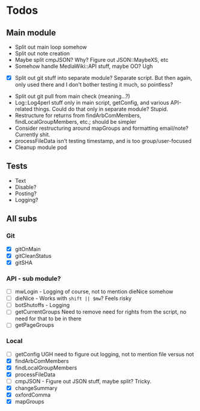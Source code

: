 # Todos

## Main module

- Split out main loop somehow
- Split out note creation
- Maybe split cmpJSON?  Why?  Figure out JSON::MaybeXS, etc
- Somehow handle MediaWiki::API stuff, maybe OO?  Ugh
- [x] Split out git stuff into separate module?  Separate script.  But then again, only used there and I don't bother testing it much, so pointless?
- Split out git pull from main check (meaning...?)
- Log::Log4perl stuff only in main script, getConfig, and various API-related things.  Could do that only in separate module?  Stupid.
- Restructure for returns from findArbComMembers, findLocalGroupMembers, etc.; should be simpler
- Consider restructuring around mapGroups and formatting email/note?  Currently shit.
- processFileData isn't testing timestamp, and is too group/user-focused
- Cleanup module pod

## Tests

- Text
- Disable?
- Posting?
- Logging?

## All subs

### Git

- [x] gitOnMain
- [x] gitCleanStatus
- [x] gitSHA

### API - sub module?

- [ ] mwLogin - Logging of course, not to mention dieNice somehow
- [ ] dieNice - Works with `shift || $mw`?  Feels risky
- [ ] botShutoffs - Logging
- [ ] getCurrentGroups Need to remove need for rights from the script, no need for that to be in there
- [ ] getPageGroups

### Local

- [ ] getConfig UGH need to figure out logging, not to mention file versus not
- [x] findArbComMembers
- [x] findLocalGroupMembers
- [x] processFileData
- [ ] cmpJSON - Figure out JSON stuff, maybe split?  Tricky.
- [x] changeSummary
- [x] oxfordComma
- [x] mapGroups
